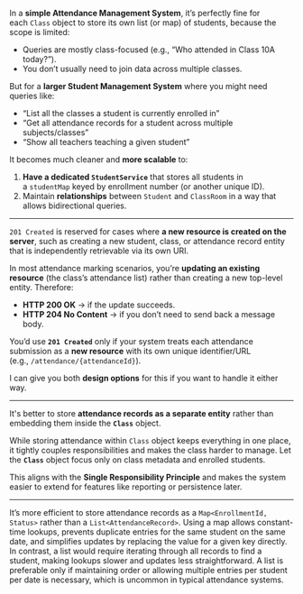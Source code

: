 
In a **simple Attendance Management System**, it’s perfectly fine for each `Class` object to store its own list (or map) of students, because the scope is limited:

- Queries are mostly class-focused (e.g., “Who attended in Class 10A today?”).
- You don’t usually need to join data across multiple classes.

But for a **larger Student Management System** where you might need queries like:

- “List all the classes a student is currently enrolled in”
- “Get all attendance records for a student across multiple subjects/classes”
- “Show all teachers teaching a given student”

It becomes much cleaner and **more scalable** to:

1. **Have a dedicated `StudentService`** that stores all students in a `studentMap` keyed by enrollment number (or another unique ID).
2. Maintain **relationships** between `Student` and `ClassRoom` in a way that allows bidirectional queries.

---

`201 Created` is reserved for cases where **a new resource is created on the server**, such as creating a new student, class, or attendance record entity that is independently retrievable via its own URI.

In most attendance marking scenarios, you’re **updating an existing resource** (the class’s attendance list) rather than creating a new top-level entity. Therefore:

- **HTTP 200 OK** → if the update succeeds.
- **HTTP 204 No Content** → if you don’t need to send back a message body.

You’d use **`201 Created`** only if your system treats each attendance submission as a **new resource** with its own unique identifier/URL (e.g., `/attendance/{attendanceId}`).

I can give you both **design options** for this if you want to handle it either way.

---

It's better to store **attendance records as a separate entity** rather than embedding them inside the **`Class`** object. 

While storing attendance within `Class` object keeps everything in one place, it tightly couples responsibilities and makes the class harder to manage. Let the **`Class`** object focus only on class metadata and enrolled students. 

This aligns with the **Single Responsibility Principle** and makes the system easier to extend for features like reporting or persistence later.

---

It’s more efficient to store attendance records as a `Map<EnrollmentId, Status>` rather than a `List<AttendanceRecord>`. Using a map allows constant-time lookups, prevents duplicate entries for the same student on the same date, and simplifies updates by replacing the value for a given key directly. In contrast, a list would require iterating through all records to find a student, making lookups slower and updates less straightforward. A list is preferable only if maintaining order or allowing multiple entries per student per date is necessary, which is uncommon in typical attendance systems.
